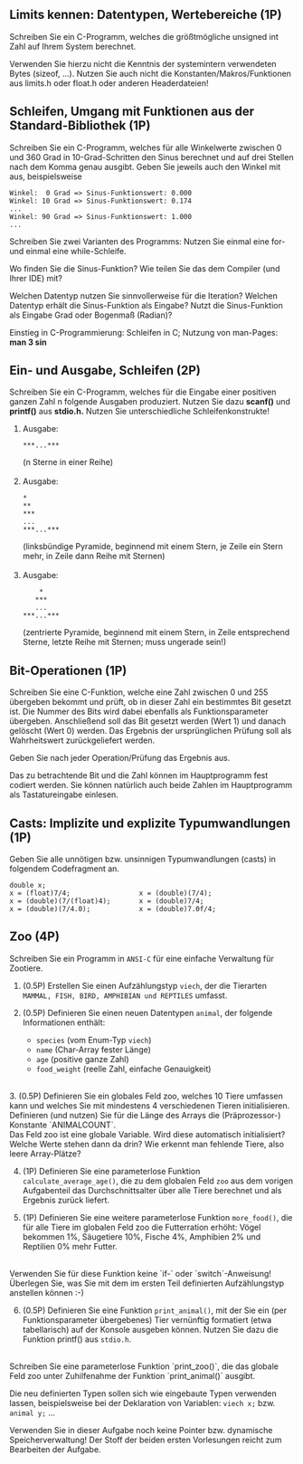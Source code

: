 ## Limits kennen: Datentypen, Wertebereiche (1P)  
Schreiben Sie ein C-Programm, welches die größtmögliche unsigned int Zahl auf Ihrem System berechnet.

Verwenden Sie hierzu nicht die Kenntnis der systemintern verwendeten Bytes (sizeof, …). Nutzen Sie auch nicht die Konstanten/Makros/Funktionen aus limits.h oder float.h oder anderen Headerdateien!

## Schleifen, Umgang mit Funktionen aus der Standard-Bibliothek (1P)  
Schreiben Sie ein C-Programm, welches für alle Winkelwerte zwischen 0 und 360 Grad in 10-Grad-Schritten den Sinus berechnet und auf drei Stellen nach dem Komma genau ausgibt. Geben Sie jeweils auch den Winkel mit aus, beispielsweise
~~~
Winkel:  0 Grad => Sinus-Funktionswert: 0.000
Winkel: 10 Grad => Sinus-Funktionswert: 0.174
...
Winkel: 90 Grad => Sinus-Funktionswert: 1.000
...
~~~
Schreiben Sie zwei Varianten des Programms: Nutzen Sie einmal eine for- und einmal eine while-Schleife.

Wo finden Sie die Sinus-Funktion? Wie teilen Sie das dem Compiler (und Ihrer IDE) mit?

Welchen Datentyp nutzen Sie sinnvollerweise für die Iteration? Welchen Datentyp erhält die Sinus-Funktion als Eingabe? Nutzt die Sinus-Funktion als Eingabe Grad oder Bogenmaß (Radian)?

Einstieg in C-Programmierung: Schleifen in C; Nutzung von man-Pages: __man 3 sin__  

## Ein- und Ausgabe, Schleifen (2P)  
Schreiben Sie ein C-Programm, welches für die Eingabe einer positiven ganzen Zahl n folgende Ausgaben produziert. Nutzen Sie dazu __scanf()__ und __printf()__ aus __stdio.h.__ Nutzen Sie unterschiedliche Schleifenkonstrukte!

1. Ausgabe:
    ~~~
    ***...***
    ~~~
    (n Sterne in einer Reihe)  
    <br>
2. Ausgabe:
    ~~~
    *
    **
    ***
    ...
    ***...***
    ~~~
    (linksbündige Pyramide, beginnend mit einem Stern, je Zeile ein Stern mehr, in Zeile dann Reihe mit Sternen)  
    <br>
3. Ausgabe:
    ~~~
        *
       ***
       ...
    ***...***
    ~~~
    (zentrierte Pyramide, beginnend mit einem Stern, in Zeile entsprechend Sterne, letzte Reihe mit Sternen; muss ungerade sein!)  

## Bit-Operationen (1P)
Schreiben Sie eine C-Funktion, welche eine Zahl zwischen 0 und 255 übergeben bekommt und prüft, ob in dieser Zahl ein bestimmtes Bit gesetzt ist. Die Nummer des Bits wird dabei ebenfalls als Funktionsparameter übergeben. Anschließend soll das Bit gesetzt werden (Wert 1) und danach gelöscht (Wert 0) werden. Das Ergebnis der ursprünglichen Prüfung soll als Wahrheitswert zurückgeliefert werden.

Geben Sie nach jeder Operation/Prüfung das Ergebnis aus.

Das zu betrachtende Bit und die Zahl können im Hauptprogramm fest codiert werden. Sie können natürlich auch beide Zahlen im Hauptprogramm als Tastatureingabe einlesen.  
## Casts: Implizite und explizite Typumwandlungen (1P)
Geben Sie alle unnötigen bzw. unsinnigen Typumwandlungen (casts) in folgendem Codefragment an.  
~~~
double x;
x = (float)7/4;                 x = (double)(7/4);
x = (double)(7/(float)4);       x = (double)7/4;
x = (double)(7/4.0);            x = (double)7.0f/4;
~~~

## Zoo (4P)  
Schreiben Sie ein Programm in `ANSI-C` für eine einfache Verwaltung für Zootiere.

1. (0.5P) Erstellen Sie einen Aufzählungstyp `viech`, der die Tierarten `MAMMAL, FISH, BIRD, AMPHIBIAN und REPTILES` umfasst.

2. (0.5P) Definieren Sie einen neuen Datentypen `animal`, der folgende Informationen enthält:
   * `species` (vom Enum-Typ `viech`)
   * `name` (Char-Array fester Länge)
   * `age` (positive ganze Zahl)
   * `food_weight` (reelle Zahl, einfache Genauigkeit)  
<br>
3. (0.5P) Definieren Sie ein globales Feld zoo, welches 10 Tiere umfassen kann und welches Sie mit mindestens 4 verschiedenen Tieren initialisieren.  
<br>
Definieren (und nutzen) Sie für die Länge des Arrays die (Präprozessor-) Konstante `ANIMALCOUNT`.  
<br>
Das Feld zoo ist eine globale Variable. Wird diese automatisch initialisiert? Welche Werte stehen dann da drin? Wie erkennt man fehlende Tiere, also leere Array-Plätze?

4. (1P) Definieren Sie eine parameterlose Funktion `calculate_average_age()`, die zu dem globalen Feld `zoo` aus dem vorigen Aufgabenteil das Durchschnittsalter über alle Tiere berechnet und als Ergebnis zurück liefert.

5. (1P) Definieren Sie eine weitere parameterlose Funktion `more_food()`, die für alle Tiere im globalen Feld zoo die Futterration erhöht: Vögel bekommen 1%, Säugetiere 10%, Fische 4%, Amphibien 2% und Reptilien 0% mehr Futter.  
<br>
Verwenden Sie für diese Funktion keine `if-` oder `switch`-Anweisung! Überlegen Sie, was Sie mit dem im ersten Teil definierten Aufzählungstyp anstellen können :-)

6. (0.5P) Definieren Sie eine Funktion `print_animal()`, mit der Sie ein (per Funktionsparameter übergebenes) Tier vernünftig formatiert (etwa tabellarisch) auf der Konsole ausgeben können. Nutzen Sie dazu die Funktion printf() aus `stdio.h`.  
<br>
Schreiben Sie eine parameterlose Funktion `print_zoo()`, die das globale Feld zoo unter Zuhilfenahme der Funktion `print_animal()` ausgibt.

Die neu definierten Typen sollen sich wie eingebaute Typen verwenden lassen, beispielsweise bei der Deklaration von Variablen: `viech x;` bzw. `animal y;` …

Verwenden Sie in dieser Aufgabe noch keine Pointer bzw. dynamische Speicherverwaltung! Der Stoff der beiden ersten Vorlesungen reicht zum Bearbeiten der Aufgabe.
